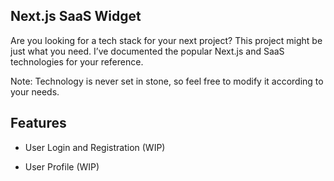 ## Next.js SaaS Widget

Are you looking for a tech stack for your next project? This project might be just what you need. I’ve documented the popular Next.js and SaaS technologies for your reference.

Note: Technology is never set in stone, so feel free to modify it according to your needs.

## Features

- User Login and Registration (WIP)

- User Profile (WIP)
